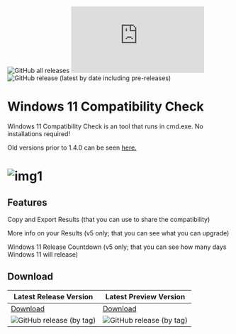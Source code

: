 ![GitHub all releases](https://img.shields.io/github/downloads/jbcarreon123/Win11CompChk/total) ![GitHub file size in bytes](https://img.shields.io/github/size/jbcarreon123/Win11CompChk/Win11CompChk.bat) ![GitHub release (latest by date including pre-releases)](https://img.shields.io/github/v/release/jbcarreon123/Win11CompChk?include_prereleases)

# Windows 11 Compatibility Check
Windows 11 Compatibility Check is an tool that runs in cmd.exe. No installations required!

Old versions prior to 1.4.0 can be seen [here.](https://www.elevenforum.com/resources/windows-11-compatibility-check.4/)

# ![img1](https://www.elevenforum.com/attachments/cmd_3xgfdbjw60-png.7021/)

## Features
Copy and Export Results (that you can use to share the compatibility)

More info on your Results (v5 only; that you can see what you can upgrade)

Windows 11 Release Countdown (v5 only; that you can see how many days Windows 11 will release)

## Download
Latest Release Version | Latest Preview Version
------------ | -------------
[Download](https://github.com/jbcarreon123/Win11CompChk/releases/latest) | [Download](https://github.com/jbcarreon123/Win11CompChk/releases/preview)
![GitHub release (by tag)](https://img.shields.io/github/downloads/jbcarreon123/Win11CompChk/v5.0.0/total) | ![GitHub release (by tag)](https://img.shields.io/github/downloads/jbcarreon123/Win11CompChk/v5.1.0/total)
